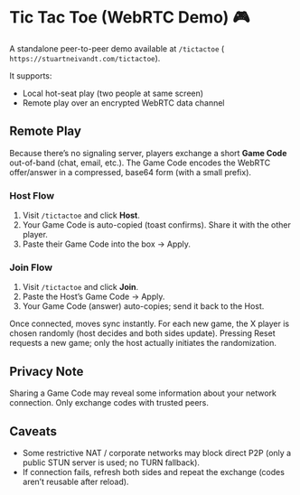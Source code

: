 # Tic Tac Toe (WebRTC Demo) 🎮

A standalone peer-to-peer demo available at `/tictactoe` ( `https://stuartneivandt.com/tictactoe`).

It supports:
- Local hot-seat play (two people at same screen)
- Remote play over an encrypted WebRTC data channel

## Remote Play
Because there’s no signaling server, players exchange a short **Game Code** out-of-band (chat, email, etc.). The Game Code encodes the WebRTC offer/answer in a compressed, base64 form (with a small prefix).

### Host Flow
1. Visit `/tictactoe` and click **Host**.
2. Your Game Code is auto-copied (toast confirms). Share it with the other player.
3. Paste their Game Code into the box → Apply.

### Join Flow
1. Visit `/tictactoe` and click **Join**.
2. Paste the Host’s Game Code → Apply.
3. Your Game Code (answer) auto-copies; send it back to the Host.

Once connected, moves sync instantly. For each new game, the X player is chosen randomly (host decides and both sides update). Pressing Reset requests a new game; only the host actually initiates the randomization.

## Privacy Note
Sharing a Game Code may reveal some information about your network connection. Only exchange codes with trusted peers.

## Caveats
- Some restrictive NAT / corporate networks may block direct P2P (only a public STUN server is used; no TURN fallback).
- If connection fails, refresh both sides and repeat the exchange (codes aren’t reusable after reload).